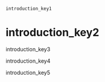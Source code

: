 ```ngMeta
introduction_key1
```
# introduction_key2
introduction_key3

introduction_key4

introduction_key5